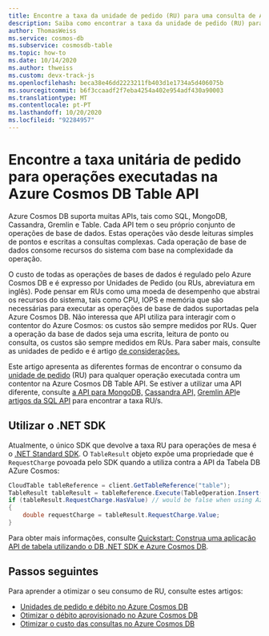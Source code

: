 ```yaml
---
title: Encontre a taxa da unidade de pedido (RU) para uma consulta de API de tabela em Azure Cosmos DB
description: Saiba como encontrar a taxa da unidade de pedido (RU) para consultas de API de tabela executadas contra um recipiente Azure Cosmos. Você pode usar o portal Azure, .NET, Java, Python e Node.js idiomas para encontrar a carga RU.
author: ThomasWeiss
ms.service: cosmos-db
ms.subservice: cosmosdb-table
ms.topic: how-to
ms.date: 10/14/2020
ms.author: thweiss
ms.custom: devx-track-js
ms.openlocfilehash: beca38e46dd2223211fb403d1e1734a5d406075b
ms.sourcegitcommit: b6f3ccaadf2f7eba4254a402e954adf430a90003
ms.translationtype: MT
ms.contentlocale: pt-PT
ms.lasthandoff: 10/20/2020
ms.locfileid: "92284957"
---
```

# <a name="find-the-request-unit-charge-for-operations-executed-in-azure-cosmos-db-table-api"></a>Encontre a taxa unitária de pedido para operações executadas na Azure Cosmos DB Table API

Azure Cosmos DB suporta muitas APIs, tais como SQL, MongoDB, Cassandra, Gremlin e Table. Cada API tem o seu próprio conjunto de operações de base de dados. Estas operações vão desde leituras simples de pontos e escritas a consultas complexas. Cada operação de base de dados consome recursos do sistema com base na complexidade da operação.

O custo de todas as operações de bases de dados é regulado pelo Azure Cosmos DB e é expresso por Unidades de Pedido (ou RUs, abreviatura em inglês). Pode pensar em RUs como uma moeda de desempenho que abstrai os recursos do sistema, tais como CPU, IOPS e memória que são necessárias para executar as operações de base de dados suportadas pela Azure Cosmos DB. Não interessa que API utiliza para interagir com o contentor do Azure Cosmos: os custos são sempre medidos por RUs. Quer a operação da base de dados seja uma escrita, leitura de ponto ou consulta, os custos são sempre medidos em RUs. Para saber mais, consulte as unidades de pedido e é artigo [de considerações.](request-units.md)

Este artigo apresenta as diferentes formas de encontrar o consumo da [unidade de pedido](request-units.md) (RU) para qualquer operação executada contra um contentor na Azure Cosmos DB Table API. Se estiver a utilizar uma API diferente, consulte [a API para MongoDB,](find-request-unit-charge-mongodb.md) [Cassandra API,](find-request-unit-charge-cassandra.md) [Gremlin API](find-request-unit-charge-gremlin.md)e [artigos da SQL API](find-request-unit-charge.md) para encontrar a taxa RU/s.

## <a name="use-the-net-sdk"></a>Utilizar o .NET SDK

Atualmente, o único SDK que devolve a taxa RU para operações de mesa é o [.NET Standard SDK](https://www.nuget.org/packages/Microsoft.Azure.Cosmos.Table). O `TableResult` objeto expõe uma propriedade que é `RequestCharge` povoada pelo SDK quando a utiliza contra a API da Tabela DB AZure Cosmos:

```csharp
CloudTable tableReference = client.GetTableReference("table");
TableResult tableResult = tableReference.Execute(TableOperation.Insert(new DynamicTableEntity("partitionKey", "rowKey")));
if (tableResult.RequestCharge.HasValue) // would be false when using Azure Storage Tables
{
    double requestCharge = tableResult.RequestCharge.Value;
}
```

Para obter mais informações, consulte [Quickstart: Construa uma aplicação API de tabela utilizando o DB .NET SDK e Azure Cosmos DB](create-table-dotnet.md).

## <a name="next-steps"></a>Passos seguintes

Para aprender a otimizar o seu consumo de RU, consulte estes artigos:

* [Unidades de pedido e débito no Azure Cosmos DB](request-units.md)
* [Otimizar o débito aprovisionado no Azure Cosmos DB](optimize-cost-throughput.md)
* [Otimizar o custo das consultas no Azure Cosmos DB](optimize-cost-queries.md)